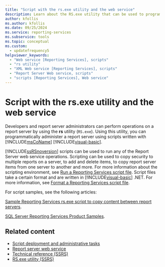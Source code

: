 ```yaml
---
title: "Script with the rs.exe utility and the web service"
description: Learn about the RS.exe utility that can be used to programmatically administer a report server by using scripts written with Microsoft Visual Basic.
author: kfollis
ms.author: kfollis
ms.date: 09/25/2024
ms.service: reporting-services
ms.subservice: tools
ms.topic: conceptual
ms.custom:
  - updatefrequency5
helpviewer_keywords:
  - "Web service [Reporting Services], scripts"
  - "rs utility"
  - "XML Web service [Reporting Services], scripts"
  - "Report Server Web service, scripts"
  - "scripts [Reporting Services], Web service"
---
```

# Script with the rs.exe utility and the web service
  Developers and report server administrators can perform operations on a report server by using the **rs** utility (`RS.exe`). Using this utility, you can programmatically administer a report server using scripts written with [!INCLUDE[msCoName](../../includes/msconame-md.md)] [!INCLUDE[visual-basic](../../includes/visual-basic-md.md)].  
  
 [!INCLUDE[ssRSnoversion](../../includes/ssrsnoversion-md.md)] scripts can be used to run any of the Report Server web service operations. Scripting can be used to copy security to multiple reports on a server, to add and delete items, to copy report server items from one server to another and more. For more information about the scripting environment, see [Run a Reporting Services script file](../../reporting-services/tools/run-a-reporting-services-script-file.md). Script files take a certain format and are written in [!INCLUDE[visual-basic](../../includes/visual-basic-md.md)] .NET. For more information, see [Format a Reporting Services script file](../../reporting-services/tools/format-a-reporting-services-script-file.md).  
  
 For script samples, see the following articles:  
  
 [Sample Reporting Services rs.exe script to copy content between report servers](../../reporting-services/tools/sample-reporting-services-rs-exe-script-to-copy-content-between-report-servers.md).  
  
 [SQL Server Reporting Services Product Samples](https://go.microsoft.com/fwlink/?LinkId=177889).  
  
## Related content

- [Script deployment and administrative tasks](../../reporting-services/tools/script-deployment-and-administrative-tasks.md)
- [Report server web service](../../reporting-services/report-server-web-service/report-server-web-service.md)
- [Technical reference &#40;SSRS&#41;](../../reporting-services/technical-reference-ssrs.md)
- [RS.exe utility &#40;SSRS&#41;](../../reporting-services/tools/rs-exe-utility-ssrs.md)
